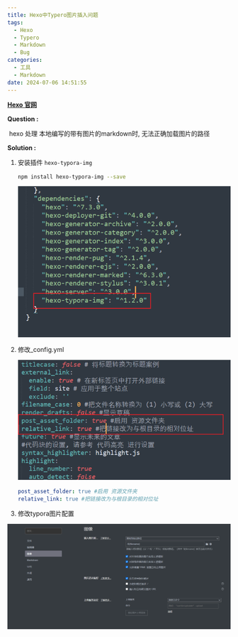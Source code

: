 ```yaml
---
title: Hexo中Typero图片插入问题
tags:
  - Hexo 
  - Typero
  - Markdown
  - Bug
categories:
  - 工具
  - Markdown
date: 2024-07-06 14:51:55
---
```


**[Hexo 官网](https://hexo.io/zh-cn/)**

**Question :** 

​	hexo 处理 本地编写的带有图片的markdown时, 无法正确加载图片的路径

**Solution :**

1. 安装插件 `hexo-typora-img`

   

   ```bash
   npm install hexo-typora-img --save
   ```

   ![image-20240706153100037](Hexo中Typero图片插入问题/image-20240706153100037.png)

2. 修改_config.yml

   ![image-20240706153226789](Hexo中Typero图片插入问题/image-20240706153226789.png)

   ```yml
   post_asset_folder: true #启用 资源文件夹
   relative_link: true #把链接改为与根目录的相对位址
   ```

   

3. 修改typora图片配置

![image-20240706145214903](Hexo中Typero图片插入问题/image-20240706145214903.png)
